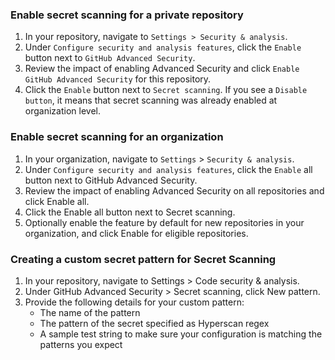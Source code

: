 ### Enable secret scanning for a private repository
1. In your repository, navigate to `Settings > Security & analysis`.
2. Under `Configure security and analysis features`, click the `Enable` button next to `GitHub Advanced Security`.
3. Review the impact of enabling Advanced Security and click `Enable GitHub Advanced Security` for this repository.
4. Click the `Enable` button next to `Secret scanning`. If you see a `Disable button`, it means that secret scanning was already enabled at organization level.


### Enable secret scanning for an organization

1. In your organization, navigate to `Settings` > `Security & analysis`.
2. Under `Configure security and analysis features`, click the `Enable` all button next to GitHub Advanced Security.
3. Review the impact of enabling Advanced Security on all repositories and click Enable all.
4. Click the Enable all button next to Secret scanning.
5. Optionally enable the feature by default for new repositories in your organization, and click Enable for eligible repositories.

### Creating a custom secret pattern for Secret Scanning
1. In your repository, navigate to Settings > Code security & analysis.
2. Under GitHub Advanced Security > Secret scanning, click New pattern.
3. Provide the following details for your custom pattern:
    - The name of the pattern
    - The pattern of the secret specified as Hyperscan regex
    - A sample test string to make sure your configuration is matching the patterns you expect

